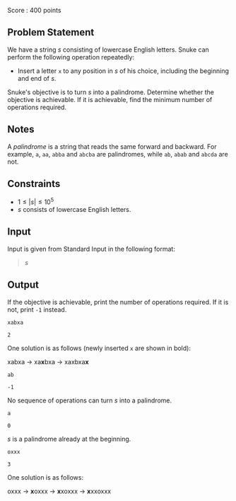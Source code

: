 Score : $400$ points

## Problem Statement

We have a string $s$ consisting of lowercase English letters.
Snuke can perform the following operation repeatedly:

- Insert a letter `x` to any position in $s$ of his choice, including the beginning and end of $s$.

Snuke's objective is to turn $s$ into a palindrome.
Determine whether the objective is achievable. If it is achievable, find the minimum number of operations required.

## Notes

A *palindrome* is a string that reads the same forward and backward.
For example, `a`, `aa`, `abba` and  `abcba` are palindromes, while `ab`, `abab` and `abcda` are not.

## Constraints

- $1 \leq |s| \leq 10^5$
- $s$ consists of lowercase English letters.

## Input

Input is given from Standard Input in the following format:

> $s$

## Output

If the objective is achievable, print the number of operations required.
If it is not, print `-1` instead.

```input1
xabxa
```

```output1
2
```

One solution is as follows (newly inserted `x` are shown in bold):

xabxa → xa**x**bxa → xaxbxa**x**

```input2
ab
```

```output2
-1
```

No sequence of operations can turn $s$ into a palindrome.

```input3
a
```

```output3
0
```

$s$ is a palindrome already at the beginning.

```input4
oxxx
```

```output4
3
```

One solution is as follows:

oxxx → **x**oxxx → **x**xoxxx → **x**xxoxxx